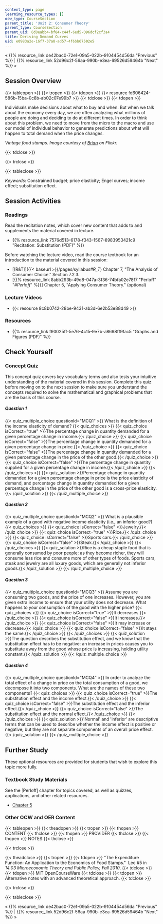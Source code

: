 ```yaml
---
content_type: page
learning_resource_types: []
ocw_type: CourseSection
parent_title: 'Unit 2: Consumer Theory'
parent_type: CourseSection
parent_uid: 6d0eabb4-bf84-c44f-6ed5-096dcf2cf3a4
title: Deriving Demand Curves
uid: e0983a2e-16f7-37a8-ad57-4f6bb67502e5
---
```


« {{% resource_link de42bac0-72e1-09a5-022b-9104454d56da "Previous" %}} | {{% resource_link 52d96c2f-56aa-990b-e3ea-69526d59464b "Next" %}} »

Session Overview
----------------

{{< tableopen >}}
{{< tropen >}}
{{< tdopen >}}
{{< resource fd606424-586b-15ba-0c8b-ab02c07e99b7 >}}
{{< tdclose >}}
{{< tdopen >}}


Individuals make decisions about what to buy and when. But when we talk about the economy every day, we are often analyzing what millions of people are doing and deciding to do at different times. In order to think about this problem, we need to move from the micro to the macro and use our model of individual behavior to generate predictions about what will happen to total demand when the price changes.

_Vintage food stamps. Image courtesy of_ [_Brian_](http://www.flickr.com/photos/ncreedplayer/4459054998/) _on Flickr._


{{< tdclose >}}

{{< trclose >}}

{{< tableclose >}}

_Keywords_: Constrained budget; price elasticity; Engel curves; income effect; substitution effect.

Session Activities
------------------

### Readings

Read the recitation notes, which cover new content that adds to and supplements the material covered in lecture.

*   {{% resource_link 7576d513-6178-f343-1567-8983953421c9 "Recitation: Substitution (PDF)" %}}

Before watching the lecture video, read the course textbook for an introduction to the material covered in this session:

*   [\[R&T\]]({{< baseurl >}}/pages/syllabus#_R_T_) Chapter 7, "The Analysis of Consumer Choice." Section 7.2.3.
*   \[{{% resource_link 8abb293b-49d8-047a-3f36-74bfa02e78f7 "Perloff" "#_Perloff_" %}}\] Chapter 5, "Applying Consumer Theory." (optional)

### Lecture Videos

*   {{< resource 8c8b0742-28be-9431-ab3d-6e2b53e88d49 >}}

### Resources

*   {{% resource_link f90025ff-5e76-4c15-9e7b-a8698ff9fac5 "Graphs and Figures (PDF)" %}}

Check Yourself
--------------

### Concept Quiz

This concept quiz covers key vocabulary terms and also tests your intuitive understanding of the material covered in this session. Complete this quiz before moving on to the next session to make sure you understand the concepts required to solve the mathematical and graphical problems that are the basis of this course.

##### Question 1
 {{< quiz_multiple_choice questionId="MCQ1" >}} What is the definition of the income elasticity of demand? {{< quiz_choices >}} {{< quiz_choice isCorrect="true" >}}The percentage change in quantity demanded for a given percentage change in income.{{< /quiz_choice >}} {{< quiz_choice isCorrect="false" >}}The percentage change in quantity demanded for a given percentage change in price.{{< /quiz_choice >}} {{< quiz_choice isCorrect="false" >}}The percentage change in quantity demanded for a given percentage change in the price of the other good.{{< /quiz_choice >}} {{< quiz_choice isCorrect="false" >}}The percentage change in quantity supplied for a given percentage change in income.{{< /quiz_choice >}} {{< /quiz_choices >}} {{< quiz_solution >}}Percentage change in quantity demanded for a given percentage change in price is the price elasticity of demand, and percentage change in quantity demanded for a given percentage change in the price of the other good is a cross-price elasticity.{{< /quiz_solution >}} {{< /quiz_multiple_choice >}}
##### Question 2
 {{< quiz_multiple_choice questionId="MCQ2" >}} What is a plausible example of a good with negative income elasticity (i.e., an inferior good?) {{< quiz_choices >}} {{< quiz_choice isCorrect="false" >}}Jewelry.{{< /quiz_choice >}} {{< quiz_choice isCorrect="true" >}}Rice.{{< /quiz_choice >}} {{< quiz_choice isCorrect="false" >}}Sports cars.{{< /quiz_choice >}} {{< quiz_choice isCorrect="false" >}}Steak.{{< /quiz_choice >}} {{< /quiz_choices >}} {{< quiz_solution >}}Rice is a cheap staple food that is generally consumed by poor people; as they become richer, they will consume less rice and consume more of other types of foods. Sports cars, steak and jewelry are all luxury goods, which are generally not inferior goods.{{< /quiz_solution >}} {{< /quiz_multiple_choice >}}
##### Question 3
 {{< quiz_multiple_choice questionId="MCQ3" >}} Assume you are consuming two goods, and the price of one increases. However, you are given extra income to ensure that your utility does not decrease. What happens to your consumption of the good with the higher price? {{< quiz_choices >}} {{< quiz_choice isCorrect="true" >}}It decreases.{{< /quiz_choice >}} {{< quiz_choice isCorrect="false" >}}It increases.{{< /quiz_choice >}} {{< quiz_choice isCorrect="false" >}}It may increase or decrease.{{< /quiz_choice >}} {{< quiz_choice isCorrect="false" >}}It stays the same.{{< /quiz_choice >}} {{< /quiz_choices >}} {{< quiz_solution >}}The question describes the substitution effect, and we know that the substitution effect has to be negative: an increase in prices causes you to substitute away from the good whose price is increasing, holding utility constant.{{< /quiz_solution >}} {{< /quiz_multiple_choice >}}
##### Question 4
 {{< quiz_multiple_choice questionId="MCQ4" >}} In order to analyze the total effect of a change in price on the total consumption of a good, we decompose it into two components. What are the names of these two components? {{< quiz_choices >}} {{< quiz_choice isCorrect="true" >}}The substitution effect and the income effect.{{< /quiz_choice >}} {{< quiz_choice isCorrect="false" >}}The substitution effect and the inferior effect.{{< /quiz_choice >}} {{< quiz_choice isCorrect="false" >}}The substitution effect and the normal effect.{{< /quiz_choice >}} {{< /quiz_choices >}} {{< quiz_solution >}}'Normal' and 'inferior' are descriptive terms that can be used to describe whether the income effect is positive or negative, but they are not separate components of an overall price effect.{{< /quiz_solution >}} {{< /quiz_multiple_choice >}}

Further Study
-------------

These optional resources are provided for students that wish to explore this topic more fully.

### Textbook Study Materials

See the \[Perloff\] chapter for topics covered, as well as quizzes, applications, and other related resources.

*   [Chapter 5](http://faculty.bcitbusiness.ca/kevinw/6500/Perloff/05M_Perloff_8008884_02_Micro_C05.pdf)

### Other OCW and OER Content

{{< tableopen >}}
{{< theadopen >}}
{{< tropen >}}
{{< thopen >}}
CONTENT
{{< thclose >}}
{{< thopen >}}
PROVIDER
{{< thclose >}}
{{< thopen >}}
NOTES
{{< thclose >}}

{{< trclose >}}

{{< theadclose >}}
{{< tropen >}}
{{< tdopen >}}
"The Expenditure Function: An Application to the Economics of Food Stamps."  Lec #5 in _14.03 Microeconomic Theory and Public Policy, Fall 2010_.
{{< tdclose >}}
{{< tdopen >}}
MIT OpenCourseWare
{{< tdclose >}}
{{< tdopen >}}
Alternative notes with an advanced theoretical approach.
{{< tdclose >}}

{{< trclose >}}

{{< tableclose >}}

« {{% resource_link de42bac0-72e1-09a5-022b-9104454d56da "Previous" %}} | {{% resource_link 52d96c2f-56aa-990b-e3ea-69526d59464b "Next" %}} »